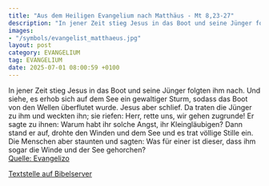 ```yaml
---
title: "Aus dem Heiligen Evangelium nach Matthäus - Mt 8,23-27"
description: "In jener Zeit stieg Jesus in das Boot und seine Jünger folgten ihm nach. Und siehe, es erhob sich auf dem See ein gewaltiger Sturm, sodass das Boot von den Wellen überflutet wurde. Jesus aber schlief. Da traten die Jünger zu ihm und weckten ihn; sie riefen: Herr, rette uns, wir g...."
images:
- "/symbols/evangelist_matthaeus.jpg"
layout: post
category: EVANGELIUM
tag: EVANGELIUM
date: 2025-07-01 08:00:59 +0100
---
```

In jener Zeit stieg Jesus in das Boot und seine Jünger folgten ihm nach.
Und siehe, es erhob sich auf dem See ein gewaltiger Sturm, sodass das Boot von den Wellen überflutet wurde. Jesus aber schlief.
Da traten die Jünger zu ihm und weckten ihn; sie riefen: Herr, rette uns, wir gehen zugrunde!
Er sagte zu ihnen: Warum habt ihr solche Angst, ihr Kleingläubigen? Dann stand er auf, drohte den Winden und dem See und es trat völlige Stille ein.<!--more-->
Die Menschen aber staunten und sagten: Was für einer ist dieser, dass ihm sogar die Winde und der See gehorchen?<br>
[Quelle: Evangelizo](https://evangeliumtagfuertag.org/DE/gospel)

[Textstelle auf Bibelserver](https://www.bibleserver.com/EU/Matthäus8,23-27)
